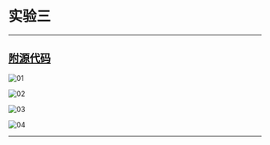 # 实验三

------

## [附源代码](https://github.com/suxas/suxas.github.io/tree/main/python/exp_3)

![01](https://suxas.github.io/images/exp03/01.png) 

![02](https://suxas.github.io/images/exp03/02.png) 

![03](https://suxas.github.io/images/exp03/03.png) 

![04](https://suxas.github.io/images/exp03/04.png) 

------


